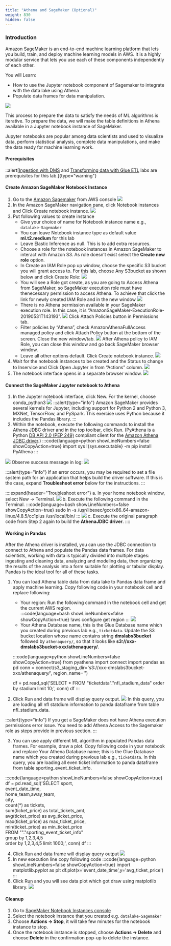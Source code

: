 ```yaml
---
title: "Athena and SageMaker (Optional)"
weight: 830
hidden: false
---
```


### Introduction

Amazon SageMaker is an end-to-end machine learning platform that lets you build, train, and deploy machine learning models in AWS. It is a highly modular service that lets you use each of these components independently of each other.

You will Learn:
* How to use the Jupyter notebook component of Sagemaker to integrate with the data lake using Athena
* Populate data frames for data manipulation.

![](/static/800/images/ml1.png)

This process to prepare the data to satisfy the needs of ML algorithms is iterative. To prepare the data, we will make the table definitions in Athena available in a Jupyter notebook instance of SageMaker.

Jupyter notebooks are popular among data scientists and used to visualize data, perform statistical analysis, complete data manipulations, and make the data ready for machine learning work.

#### Prerequisites

::alert[[Ingestion with DMS](/400) and [Transforming data with Glue ETL](/600) labs are prerequisites for this lab.]{type="warning"}

#### Create Amazon SageMaker Notebook Instance

1. Go to the [Amazon Sagemaker](https://console.aws.amazon.com/sagemaker/home) from AWS console
![](/static/800/images/ml2.png)
2. In the Amazon SageMaker navigation pane, click Notebook instances and Click Create notebook instance.
![](/static/800/images/ml3.png)
3. Put following values to create instance  
   * Give your choice of name for Notebook instance name e.g., `datalake-Sagemaker`
   * You can leave Notebook instance type as default value **ml.t2.medium** for this lab
   * Leave Elastic Inference as null. This is to add extra resources.
   * Choose a role for the notebook instances in Amazon SageMaker to interact with Amazon S3. As role doesn’t exist select the **Create new role** option.
   * In Create an IAM Role pop up window, choose the specific S3 bucket you will grant access to. For this lab, choose Any S3bucket as shown below and click Create Role:
   ![](/static/800/images/ml4.png)
   * You will see a Role got create, as you are going to Access Athena from SageMaker, so SageMaker execution role must have thenecessary permission to access Athena. To achieve that click the link for newly created IAM Role and in the new window
   ![](/static/800/images/ml5.png)
   * There is no Athena permission available in your SageMaker execution role. In this case, it is “AmazonSageMaker-ExecutionRole-20190531T143193”.
   ![](/static/800/images/ml6.png)
   Click Attach Policies button in Permissions tab.
   * Filter policies by “Athena”, check AmazonAthenaFullAccess managed policy and click Attach Policy button at the bottom of the screen. Close the new window/tab.
   ![](/static/800/images/ml7.png)
   After Athena policy to IAM Role, you can close this window and go back SageMaker browser window.
   * Leave all other options default. Click Create notebook instance.
   ![](/static/800/images/ml8.png)
4. Wait for the notebook instances to be created and the Status to change to Inservice and Click Open Jupyter in from “Actions” column.
![](/static/800/images/ml9.png)
5. The notebook interface opens in a separate browser window.
![](/static/800/images/ml10.png)

#### Connect the SageMaker Jupyter notebook to Athena

1. In the Jupyter notebook interface, click New. For the kernel, choose conda_python3
![](/static/800/images/ml11.png)
:::alert{type="info"}
Amazon SageMaker provides several kernels for Jupyter, including support for Python 2 and Python 3, MXNet, TensorFlow, and PySpark. This exercise uses Python because it includes the Pandas library.
:::
2. Within the notebook, execute the following commands to install the Athena JDBC driver and in the top toolbar, click Run. (PyAthena is a Python [DB API 2.0 (PEP 249)](https://www.python.org/dev/peps/pep-0249/) compliant client for the [Amazon Athena JDBC driver](http://docs.aws.amazon.com/athena/latest/ug/connect-with-jdbc.html).)
:::code{language=python showLineNumbers=false showCopyAction=true}
import sys
!{sys.executable} -m pip install PyAthena
:::

![](/static/800/images/ml12.png)
Observe success message in log:
![](/static/800/images/ml13.png)

:::alert{type="info"}
If an error occurs, you may be required to set a file system path for an application that helps build the driver software. If this is the case, expand **Troubleshoot error** below for the instructions.
:::

::::expand{header="Troubleshoot error"}
a. In your home notebook window, select New → Terminal.
![](/static/800/images/ml14.png)
b. Execute the following command in the Terminal.
:::code{language=bash showLineNumbers=false showCopyAction=true}
sudo ln -s /usr/libexec/gcc/x86_64-amazon-linux/4.8.5/cc1plus /usr/local/bin/
:::
![](/static/800/images/ml15.png)
c. Execute the original paragraph code from Step 2 again to build the **AthenaJDBC driver**.
::::

#### Working in Pandas
After the Athena driver is installed, you can use the JDBC connection to connect to Athena and populate the Pandas data frames. For data scientists, working with data is typically divided into multiple stages: ingesting and cleaning data, analyzing and modeling data, then organizing the results of the analysis into a form suitable for plotting or tabular display. Pandas is the ideal tool for all of these tasks.

1. You can load Athena table data from data lake to Pandas data frame and apply machine learning. Copy following code in your notebook cell and replace following:  
    - Your region: Run the following command in the notebook cell and get the current AWS region.  
    :::code{language=bash showLineNumbers=false showCopyAction=true}
    !aws configure get region
    :::
    ![](/static/800/images/ml16.png)
    - Your Athena Database name, this is the Glue Database name which you created during previous lab e.g., `ticketdata`. Update the S3 bucket location whose name contains string **dmslabs3bucket** followed by `athenaquery/`, so that it looks like **s3://xxx-dmslabs3bucket-xxx/athenaquery/**.

    :::code{language=python showLineNumbers=false showCopyAction=true}
    from pyathena import connect
    import pandas as pd
    conn = connect(s3_staging_dir='s3://xxx-dmslabs3bucket-xxx/athenaquery/',
    region_name='<yourregion>')

    df = pd.read_sql('SELECT * FROM "ticketdata"."nfl_stadium_data" order by stadium limit 10;', conn)
    df
    :::

2. Click Run and data frame will display query output.
   ![](/static/800/images/ml17.png)
   In this query, you are loading all nfl statdium information to panda dataframe from table nfl_stadium_data.

:::alert{type="info"}
If you get a SageMaker does not have Athena execution permissions error issue. You need to add Athena Access to the Sagemaker role as steps provide in previous section.
:::

3. You can use apply different ML algorithm in populated Pandas data frames. For example, draw a plot. Copy following code in your notebook and replace Your Athena Database name; this is the Glue Database name which you created during previous lab e.g., `ticketdata`.
   In this query, you are loading all even ticket information to panda dataframe from table sporting_event_ticket_info.

:::code{language=python showLineNumbers=false showCopyAction=true}
df = pd.read_sql('SELECT sport, \
       event_date_time, \
       home_team,away_team, \
       city, \
       count(*) as tickets, \
       sum(ticket_price) as total_tickets_amt, \
       avg(ticket_price) as avg_ticket_price, \
       max(ticket_price) as max_ticket_price, \
       min(ticket_price) as min_ticket_price  \
       FROM "<yourathenadatabase>"."sporting_event_ticket_info" \
       group by 1,2,3,4,5 \
       order by 1,2,3,4,5  limit 1000;', conn)
df
:::

4. Click Run and data frame will display query output
   ![](/static/800/images/ml18.png)
5. In new execution line copy following code
    :::code{language=python showLineNumbers=false showCopyAction=true}
    import matplotlib.pyplot as plt 
    df.plot(x='event_date_time',y='avg_ticket_price')
    :::
6. Click Run and you will see data plot which got draw using matplotlib library.
   ![](/static/800/images/ml19.png)

#### Cleanup
1. Go to [SageMaker Notebook Instances console](https://console.aws.amazon.com/sagemaker/home#/notebook-instances)
2. Select the notebook instance that you created e.g. `datalake-Sagemaker`
3. Choose **Actions → Stop**, it will take few minutes for the notebook instance to stop.
4. Once the notebook instance is stopped, choose **Actions → Delete** and choose **Delete** in the confirmation pop-up to delete the instance.